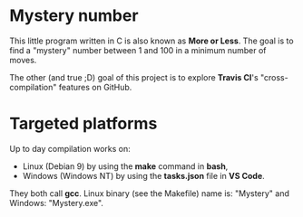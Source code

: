 # Mystery number

This little program written in C is also known as **More or Less**.  The goal is to find a "mystery" number between 1 and 100 in a minimum number of moves.

The other (and true ;D) goal of this project is to explore **Travis CI**'s "cross-compilation" features on GitHub.

# Targeted platforms

Up to day compilation works on:
- Linux (Debian 9) by using the **make** command in **bash**,  
- Windows (Windows NT) by using the **tasks.json** file in **VS Code**.

They both call **gcc**. Linux binary (see the Makefile) name is: "Mystery" and Windows: "Mystery.exe".
